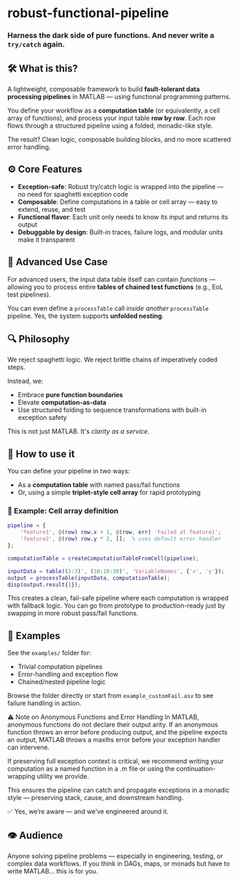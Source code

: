 # robust-functional-pipeline
### Harness the dark side of pure functions. And never write a `try/catch` again.

## 🛠 What is this?
A lightweight, composable framework to build **fault-tolerant data processing pipelines** in MATLAB — using functional programming patterns.

You define your workflow as a **computation table** (or equivalently, a cell array of functions), and process your input table **row by row**. Each row flows through a structured pipeline using a folded, monadic-like style.

The result? Clean logic, composable building blocks, and no more scattered error handling.

## ⚙️ Core Features

- **Exception-safe**: Robust try/catch logic is wrapped into the pipeline — no need for spaghetti exception code  
- **Composable**: Define computations in a table or cell array — easy to extend, reuse, and test  
- **Functional flavor**: Each unit only needs to know its input and returns its output  
- **Debuggable by design**: Built-in traces, failure logs, and modular units make it transparent

## 🧠 Advanced Use Case
For advanced users, the input data table itself can contain *functions* — allowing you to process entire **tables of chained test functions** (e.g., EoL test pipelines).

You can even define a `processTable` call *inside another* `processTable` pipeline. Yes, the system supports **unfolded nesting**.

## 🔍 Philosophy

We reject spaghetti logic. We reject brittle chains of imperatively coded steps.

Instead, we:
- Embrace **pure function boundaries**
- Elevate **computation-as-data**
- Use structured folding to sequence transformations with built-in exception safety

This is not just MATLAB. It's *clarity as a service*.

## 🚀 How to use it
You can define your pipeline in two ways:
- As a **computation table** with named pass/fail functions
- Or, using a simple **triplet-style cell array** for rapid prototyping

### 🔧 Example: Cell array definition

```matlab
pipeline = {
    'feature1', @(row) row.x + 1, @(row, err) 'Failed at feature1';
    'feature2', @(row) row.y * 2, [];  % uses default error handler
};

computationTable = createComputationTableFromCell(pipeline);

inputData = table((1:3)', (10:10:30)', 'VariableNames', {'x', 'y'});
output = processTable(inputData, computationTable);
disp(output.result{1});
```

This creates a clean, fail-safe pipeline where each computation is wrapped with fallback logic. You can go from prototype to production-ready just by swapping in more robust pass/fail functions.

## 📁 Examples

See the `examples/` folder for:

- Trivial computation pipelines  
- Error-handling and exception flow  
- Chained/nested pipeline logic

Browse the folder directly or start from `example_customFail.asv` to see failure handling in action.

⚠️ Note on Anonymous Functions and Error Handling
In MATLAB, anonymous functions do not declare their output arity. If an anonymous function throws an error before producing output, and the pipeline expects an output, MATLAB throws a maxlhs error before your exception handler can intervene.

If preserving full exception context is critical, we recommend writing your computation as a named function in a .m file or using the continuation-wrapping utility we provide.

This ensures the pipeline can catch and propagate exceptions in a monadic style — preserving stack, cause, and downstream handling.

✅ Yes, we’re aware — and we’ve engineered around it.

## 👁 Audience
Anyone solving pipeline problems — especially in engineering, testing, or complex data workflows. If you think in DAGs, maps, or monads but have to write MATLAB... this is for you.
